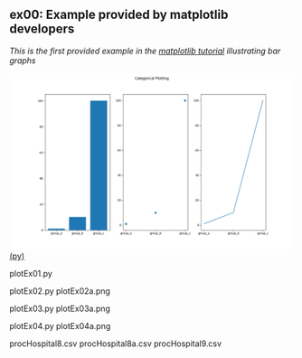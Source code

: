 
ex00: Example provided by matplotlib developers
-----------------------------------------------

*This is the first provided example in the 
[matplotlib tutorial](https://matplotlib.org/stable/tutorials/introductory/pyplot.html#sphx-glr-tutorials-introductory-pyplot-py) illustrating bar graphs*


![plotEx00](plotEx00a.jpg) [(py)](plotEx00.py)

plotEx01.py

plotEx02.py
plotEx02a.png

plotEx03.py
plotEx03a.png

plotEx04.py
plotEx04a.png

procHospital8.csv
procHospital8a.csv
procHospital9.csv
